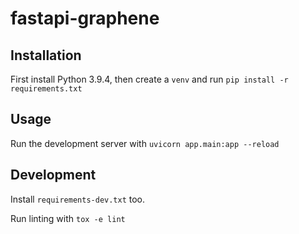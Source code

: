 # fastapi-graphene

## Installation

First install Python 3.9.4, then create a `venv` and run `pip install -r requirements.txt`

## Usage

Run the development server with `uvicorn app.main:app --reload`

## Development

Install `requirements-dev.txt` too.

Run linting with `tox -e lint`
